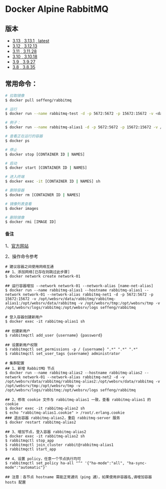 # Docker Alpine RabbitMQ

## 版本

* [3.13 , 3.13.1 , latest](https://github.com/seffeng/docker-rabbitmq/tree/3.13)
* [3.12 , 3.12.13](https://github.com/seffeng/docker-rabbitmq/tree/3.12)
* [3.11 , 3.11.28](https://github.com/seffeng/docker-rabbitmq/tree/3.11)
* [3.10 , 3.10.18](https://github.com/seffeng/docker-rabbitmq/tree/3.10)
* [3.9 , 3.9.27](https://github.com/seffeng/docker-rabbitmq/tree/3.9)
* [3.8 , 3.8.35](https://github.com/seffeng/docker-rabbitmq/tree/3.8)

## 常用命令：

```sh
# 拉取镜像
$ docker pull seffeng/rabbitmq

# 运行
$ docker run --name rabbitmq-test -d -p 5672:5672 -p 15672:15672 -v <data-dir>:/opt/websrv/data/rabbitmq -v <tmp-dir>:/opt/websrv/tmp -v <log-dir>:/opt/websrv/logs seffeng/rabbitmq

# 例子：
$ docker run --name rabbitmq-alias1 -d -p 5672:5672 -p 15672:15672 -v /opt/websrv/data/rabbitmq/rabbitmq-alias1:/opt/websrv/data/rabbitmq -v /opt/websrv/tmp:/opt/websrv/tmp -v /opt/websrv/logs/rabbitmq:/opt/websrv/logs seffeng/rabbitmq

# 查看正在运行的容器
$ docker ps

# 停止
$ docker stop [CONTAINER ID | NAMES]

# 启动
$ docker start [CONTAINER ID | NAMES]

# 进入终端
$ docker exec -it [CONTAINER ID | NAMES] sh

# 删除容器
$ docker rm [CONTAINER ID | NAMES]

# 镜像列表查看
$ docker images

# 删除镜像
$ docker rmi [IMAGE ID]
```
#### 备注

1、[官方网站](https://www.rabbitmq.com)

2、操作命令参考

```shell
# 建议容器之间使用网络互通
## 1、添加网络[已存在则跳过此步骤]
$ docker network create network-01

## 运行容器增加 --network network-01 --network-alias [name-net-alias]
$ docker run --name rabbitmq-alias1 --hostname rabbitmq-alias1 --network network-01 --network-alias rabbitmq-net1 -d -p 5672:5672 -p 15672:15672 -v /opt/websrv/data/rabbitmq/rabbitmq-alias1:/opt/websrv/data/rabbitmq -v /opt/websrv/tmp:/opt/websrv/tmp -v /opt/websrv/logs/rabbitmq:/opt/websrv/logs seffeng/rabbitmq

# 登入容器创建新用户
$ docker exec -it rabbitmq-alias1 sh

## 创建新用户
$ rabbitmqctl add_user {username} {password}

## 设置新用户权限
$ rabbitmqctl set_permissions -p / {username} ".*" ".*" ".*"
$ rabbitmqctl set_user_tags {username} administrator

# 集群配置
## 1、新增 RabbitMQ 节点
$ docker run --name rabbitmq-alias2 --hostname rabbitmq-alias2 --network network-01 --network-alias rabbitmq-net2 -d -v /opt/websrv/data/rabbitmq/rabbitmq-alias2:/opt/websrv/data/rabbitmq -v /opt/websrv/tmp:/opt/websrv/tmp -v /opt/websrv/logs/rabbitmq:/opt/websrv/logs seffeng/rabbitmq

## 2、修改 cookie 文件与 rabbitmq-alias1 一致，查看 rabbitmq-alias1 的cookie
$ docker exec -it rabbitmq-alias2 sh
$ echo "rabbitmq-alias1.cookie" > /root/.erlang.cookie
### 退出容器 rabbitmq-alias2，重启 rabbitmq-server 服务
$ docker restart rabbitmq-alias2

## 3、增加节点，登入容器 rabbitmq-alias2
$ docker exec -it rabbitmq-alias2 sh
$ rabbitmqctl stop_app
$ rabbitmqctl join_cluster rabbit@rabbitmq-alias1
$ rabbitmqctl start_app

## 4、设置 policy，任意一个节点执行均可
$ rabbitmqctl set_policy ha-all "^" '{"ha-mode":"all", "ha-sync-mode":"automatic"}'

## 注意：各节点 hostname 需能正常通讯（ping 通），如果使用非容器名,请增加容器 hosts 配置
```
